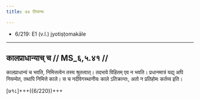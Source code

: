 ```yaml
---
title: ७४ टिप्पन्यः

---
```

- 6/219: E1 (v.l.) jyotiṣṭomakāle

____________________________________________


## कालप्राधान्याच् च // MS_६,५.४१ //

कालप्राधान्यं च भवति, निमित्तत्वेन तस्य श्रुतत्वात्। तदभावे विहितम् एव न भवति। प्रधानमात्रं यद्य् अपि नियम्येत, तथापि निमित्ते काले। स च नदीवेगस्थानीयः काले ऽतिक्रान्तः, अतो न प्रतिहोमः कर्तव्य इति।

[७१८]+++({6/220})+++
